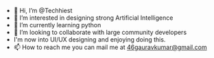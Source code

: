 - 👋 Hi, I’m @Techhiest
- 👀 I’m interested in designing strong Artificial Intelligence 
- 🌱 I’m currently learning python 
- 💞️ I’m looking to collaborate with large community developers
- I'm now into UI/UX designing and enjoying doing this.
- 📫 How to reach me you can mail me at 46gauravkumar@gmail.com

<!---
Techhiest/Techhiest is a ✨ special ✨ repository because its `README.md` (this file) appears on your GitHub profile.
You can click the Preview link to take a look at your changes.
--->
